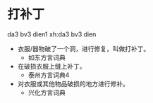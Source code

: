 # 打补丁
da3 bv3 dien1
xh:da3 bv3 dien
+ 衣服/器物破了一个洞，进行修复，叫做打补丁。
  * 如东方言词典
+ 在破损衣服上缝上补丁。
  * 泰州方言词典4
+ 对衣服或其他物品破损的地方进行修补。
  * 兴化方言词典
